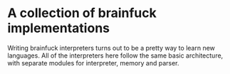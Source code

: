 # A collection of brainfuck implementations

Writing brainfuck interpreters turns out to be a pretty way to learn new languages.
All of the interpreters here follow the same basic architecture, with separate
modules for interpreter, memory and parser.
